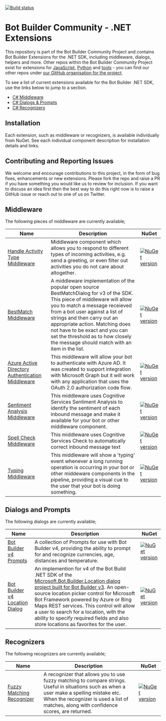 [![Build status](https://ci.appveyor.com/api/projects/status/b9123gl3kih8x9cb?svg=true)](https://ci.appveyor.com/project/garypretty/botbuilder-community)

# Bot Builder Community - .NET Extensions

This repository is part of the Bot Builder Community Project and contains Bot Builder Extensions for the .NET SDK, including middleware, dialogs, helpers and more. Other repos within the Bot Builder Community Project exist for extensions for [JavaScript](https://github.com/BotBuilderCommunity/botbuilder-community-js), [Python](https://github.com/BotBuilderCommunity/botbuilder-community-python) and [tools](https://github.com/BotBuilderCommunity/botbuilder-community-tools) - you can find our other repos under [our GitHub organisation for the project](https://github.com/BotBuilderCommunity/).  

To see a list of current extensions available for the Bot Builder .NET SDK, use the links below to jump to a section.

* [C# Middleware](#middleware)
* [C# Dialogs & Prompts](#dialogs-and-prompts)
* [C# Recognizers](#recognizers)

## Installation

Each extension, such as middleware or recognizers, is available individually from NuGet. See each individual component description for installation details and links.

## Contributing and Reporting Issues

We welcome and encourage contributions to this project, in the form of bug fixes, enhancements or new extensions. Please fork the repo and raise a PR if you have something you would like us to review for inclusion.  If you want to discuss an idea first then the best way to do this right now is to raise a GitHub issue or reach out to one of us on Twitter.

## Middleware

The following pieces of middleware are currently available;

| Name | Description | NuGet |
| ------ | ------ | ------ |
| [Handle Activity Type Middleware](libraries/Bot.Builder.Community.Middleware.HandleActivityType) | Middleware component which allows you to respond to different types of incoming activities, e.g. send a greeting, or even filter out activities you do not care about altogether. | [![NuGet version](https://img.shields.io/badge/NuGet-1.0.39-blue.svg)](https://www.nuget.org/packages/Bot.Builder.Community.Middleware.HandleActivityType/) |
| [BestMatch Middleware](libraries/Bot.Builder.Community.Middleware.BestMatch) | A middleware implementation of the popular open source BestMatchDialog for v3 of the SDK. This piece of middleware will allow you to match a message receieved from a bot user against a list of strings and then carry out an appropriate action. Matching does not have to be exact and you can set the threshold as to how closely the message should match with an item in the list. | [![NuGet version](https://img.shields.io/badge/NuGet-1.0.39-blue.svg)](https://www.nuget.org/packages/Bot.Builder.Community.Middleware.BestMatch/) |
| [Azure Active Directory Authentication Middleware](libraries/Bot.Builder.Community.Middleware.AzureAdAuthentication) | This middleware will allow your bot to authenticate with Azure AD. It was created to support integration with Microsoft Graph but it will work with any application that uses the OAuth 2.0 authorization code flow. | [![NuGet version](https://img.shields.io/badge/NuGet-1.0.39-blue.svg)](https://www.nuget.org/packages/Bot.Builder.Community.Middleware.AzureAdAuthentication/) |
| [Sentiment Analysis Middleware](libraries/Bot.Builder.Community.Middleware.SentimentAnalysis) | This middleware uses Cognitive Services Sentiment Analysis to identify the sentiment of each inbound message and make it available for your bot or other middleware component. | [![NuGet version](https://img.shields.io/badge/NuGet-1.0.39-blue.svg)](https://www.nuget.org/packages/Bot.Builder.Community.Middleware.SentimentAnalysis/) |
| [Spell Check Middleware](libraries/Bot.Builder.Community.Middleware.SpellCheck) | This middleware uses Cognitive Services Check to automatically correct inbound message text | [![NuGet version](https://img.shields.io/badge/NuGet-1.0.39-blue.svg)](https://www.nuget.org/packages/Bot.Builder.Community.Middleware.SpellCheck/) |
| [Typing Middleware](libraries/Bot.Builder.Community.Middleware.Typing) | This middleware will show a 'typing' event whenever a long running operation is occurring in your bot or other middeware components in the pipeline, providing a visual cue to the user that your bot is doing something. | [![NuGet version](https://img.shields.io/badge/NuGet-1.0.39-blue.svg)](https://www.nuget.org/packages/Bot.Builder.Community.Middleware.Typing/) |

## Dialogs and Prompts

The following dialogs are currently available;

| Name | Description | NuGet |
| ------ | ------ | ------ |
| [Bot Builder v4 Prompts](libraries/Bot.Builder.Community.Dialogs.Prompts) | A collection of Prompts for use with Bot Builder v4, providing the ability to prompt for and recognize currencies, age, distances and temperature. | [![NuGet version](https://img.shields.io/badge/NuGet-1.0.39-blue.svg)](https://www.nuget.org/packages/Bot.Builder.Community.Dialogs.Prompts/) |
| [Bot Builder v4 Location Dialog](libraries/Bot.Builder.Community.Dialogs.Location) | An implemention for v4 of the Bot Build .NET SDK of the [Microsoft.Bot.Builder.Location dialog project built for Bot Builder v3](https://github.com/microsoft/botbuilder-location). An open-source location picker control for Microsoft Bot Framework powered by Azure or Bing Maps REST services. This control will allow a user to search for a location, with the ability to specify required fields and also store locations as favorites for the user. | [![NuGet version](https://img.shields.io/badge/NuGet-1.0.39-blue.svg)](https://www.nuget.org/packages/Bot.Builder.Community.Dialogs.Location/) |

## Recognizers

The following recognizers are currently available;

| Name | Description | NuGet |
| ------ | ------ | ------ |
| [Fuzzy Matching Recognizer](libraries/Bot.Builder.Community.Recognizers.FuzzyRecognizer) | A recognizer that allows you to use fuzzy matching to compare strings.  Useful in situations such as when a user make a spelling mistake etc. When the recognizer is used a list of matches, along with confidence scores, are returned. | [![NuGet version](https://img.shields.io/badge/NuGet-1.0.39-blue.svg)](https://www.nuget.org/packages/Bot.Builder.Community.Recognizers.FuzzyRecognizer/) |

